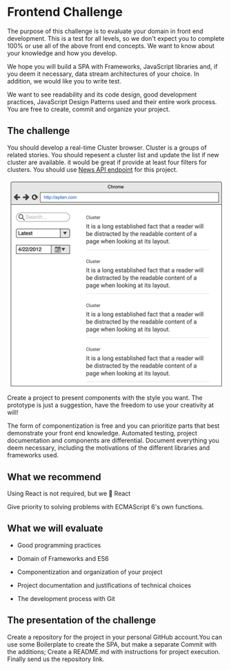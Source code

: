 # Frontend Challenge

The purpose of this challenge is to evaluate your domain in front end development. This is a test for all levels, so we don't expect you to complete 100% or use all of the above front end concepts. We want to know about your knowledge and how you develop.

We hope you will build a SPA with Frameworks, JavaScript libraries and, if you deem it necessary, data stream architectures of your choice. In addition, we would like you to write test.

We want to see readability and its code design, good development practices, JavaScript Design Patterns used and their entire work process. You are free to create, commit and organize your project.

## The challenge
You should develop a real-time Cluster browser. Cluster is a groups of related stories. You should repesent a cluster list and update the list if new cluster are available. it would be great if provide at least four filters for clusters. You should use [News API endpoint](https://docs.aylien.com/newsapi/endpoints/#clusters) for this project.

<p align="center">
  <img src="https://github.com/AYLIEN/frontend-challenge/blob/master/prototype.jpeg?raw=true">
</p>

Create a project to present components with the style you want. The prototype is just a suggestion, have the freedom to use your creativity at will!

The form of componentization is free and you can prioritize parts that best demonstrate your front end knowledge. Automated testing, project documentation and components are differential. Document everything you deem necessary, including the motivations of the different libraries and frameworks used.

## What we recommend

Using React is not required, but we :green_heart: React 

Give priority to solving problems with ECMAScript 6's own functions.

## What we will evaluate

- Good programming practices

- Domain of Frameworks and ES6

- Componentization and organization of your project

- Project documentation and justifications of technical choices

- The development process with Git

## The presentation of the challenge
Create a repository for the project in your personal GitHub account.You can use some Boilerplate to create the SPA, but make a separate Commit with the additions; Create a README.md with instructions for project execution. Finally send us the repository link.
